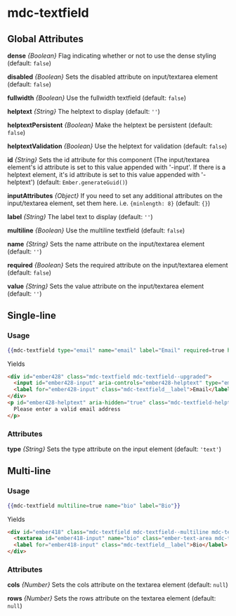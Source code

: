 # mdc-textfield

## Global Attributes

**dense** *{Boolean}* Flag indicating whether or not to use the dense styling (default: `false`)

**disabled** *{Boolean}* Sets the disabled attribute on input/textarea element (default: `false`)

**fullwidth** *{Boolean}* Use the fullwidth textfield (default: `false`)

**helptext** *{String}* The helptext to display (default: `''`)

**helptextPersistent** *{Boolean}* Make the helptext be persistent (default: `false`)

**helptextValidation** *{Boolean}* Use the helptext for validation (default: `false`)

**id** *{String}* Sets the id attribute for this component (The input/textarea element's id attribute is set to this value appended with '-input'. If there is a helptext element, it's id attribute is set to this value appended with '-helptext') (default: `Ember.generateGuid()`)

**inputAttributes** *{Object}* If you need to set any additional attributes on the input/textarea element, set them here. i.e. `{minlength: 8}` (default: `{}`)

**label** *{String}* The label text to display (default: `''`)

**multiline** *{Boolean}* Use the multiline textfield (default: `false`)

**name** *{String}* Sets the name attribute on the input/textarea element (default: `''`)

**required** *{Boolean}* Sets the required attribute on the input/textarea element (default: `false`)

**value** *{String}* Sets the value attribute on the input/textarea element (default: `''`)

## Single-line

### Usage

```hbs
{{mdc-textfield type="email" name="email" label="Email" required=true helptext="Please enter a valid email address" helptextPersistent=true helptextValidation=true}}
```

Yields

```html
<div id="ember428" class="mdc-textfield mdc-textfield--upgraded">
  <input id="ember428-input" aria-controls="ember428-helptext" type="email" name="email" required class="ember-text-field mdc-textfield__input ember-view">
  <label for="ember428-input" class="mdc-textfield__label">Email</label>
</div>
<p id="ember428-helptext" aria-hidden="true" class="mdc-textfield-helptext mdc-textfield-helptext--persistent mdc-textfield-helptext--validation-msg">
  Please enter a valid email address
</p>
```

### Attributes

**type** *{String}* Sets the type attribute on the input element  (default: `'text'`)

## Multi-line

### Usage

```hbs
{{mdc-textfield multiline=true name="bio" label="Bio"}}
```

Yields

```html
<div id="ember418" class="mdc-textfield mdc-textfield--multiline mdc-textfield--upgraded">
  <textarea id="ember418-input" name="bio" class="ember-text-area mdc-textfield__input ember-view"></textarea>
  <label for="ember418-input" class="mdc-textfield__label">Bio</label>
</div>
```

### Attributes

**cols** *{Number}* Sets the cols attribute on the textarea element (default: `null`)

**rows** *{Number}* Sets the rows attribute on the textarea element (default: `null`)
